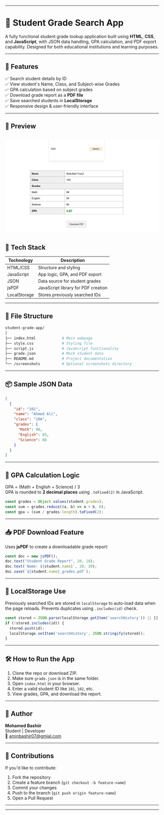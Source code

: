 

---

# 📘 Student Grade Search App

A fully functional student grade lookup application built using **HTML**, **CSS**, and **JavaScript**, with JSON data handling, GPA calculation, and PDF export capability. Designed for both educational institutions and learning purposes.

---

## 🚀 Features

✅ Search student details by ID  
✅ View student's Name, Class, and Subject-wise Grades  
✅ GPA calculation based on subject grades  
✅ Download grade report as a **PDF file**  
✅ Save searched students in **LocalStorage**  
✅ Responsive design & user-friendly interface

---

## 📸 Preview


![alt text](GradeSystem.JPG)
---

## 🧰 Tech Stack

| Technology     | Description                          |
|----------------|--------------------------------------|
| HTML/CSS       | Structure and styling                |
| JavaScript     | App logic, GPA, and PDF export       |
| JSON           | Data source for student grades       |
| jsPDF          | JavaScript library for PDF creation  |
| LocalStorage   | Stores previously searched IDs       |

---

## 📁 File Structure

```bash
student-grade-app/
│
├── index.html            # Main webpage
├── style.css             # Styling file
├── script.js             # JavaScript functionality
├── grade.json            # Mock student data
├── README.md             # Project documentation
└── /screenshots          # Optional screenshots directory
```

---

## 📦 Sample JSON Data

```json
[
  {
    "id": "101",
    "name": "Ahmed Ali",
    "class": "10A",
    "grades": {
      "Math": 90,
      "English": 85,
      "Science": 88
    }
  }
]
```

---

## 🧠 GPA Calculation Logic

GPA = (Math + English + Science) / 3  
GPA is rounded to **2 decimal places** using `.toFixed(2)` in JavaScript.

```js
const grades = Object.values(student.grades);
const sum = grades.reduce((a, b) => a + b, 0);
const gpa = (sum / grades.length).toFixed(2);
```

---

## 📥 PDF Download Feature

Uses **jsPDF** to create a downloadable grade report:

```js
const doc = new jsPDF();
doc.text("Student Grade Report", 20, 10);
doc.text(`Name: ${student.name}`, 20, 30);
doc.save(`${student.name}_grades.pdf`);
```

---

## 💾 LocalStorage Use

Previously searched IDs are stored in `localStorage` to auto-load data when the page reloads. Prevents duplicates using `.includes(id)` check.

```js
const stored = JSON.parse(localStorage.getItem('searchHistory')) || [];
if (!stored.includes(id)) {
  stored.push(id);
  localStorage.setItem('searchHistory', JSON.stringify(stored));
}
```

---

## 🛠️ How to Run the App

1. Clone the repo or download ZIP.
2. Make sure `grade.json` is in the same folder.
3. Open `index.html` in your browser.
4. Enter a valid student ID like `101`, `102`, etc.
5. View grades, GPA, and download the report.

---



## 👤 Author

**Mohamed Bashiir**  
Student | Developer   
📧 aminbashir07@gmial.com

---

## 🤝 Contributions

If you'd like to contribute:

1. Fork the repository
2. Create a feature branch (`git checkout -b feature-name`)
3. Commit your changes
4. Push to the branch (`git push origin feature-name`)
5. Open a Pull Request

---



---

